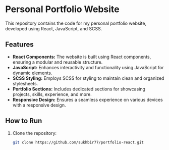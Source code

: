 # Personal Portfolio Website

This repository contains the code for my personal portfolio website, developed using React, JavaScript, and SCSS.

## Features

- **React Components:** The website is built using React components, ensuring a modular and reusable structure.
- **JavaScript:** Enhances interactivity and functionality using JavaScript for dynamic elements.
- **SCSS Styling:** Employs SCSS for styling to maintain clean and organized stylesheets.
- **Portfolio Sections:** Includes dedicated sections for showcasing projects, skills, experience, and more.
- **Responsive Design:** Ensures a seamless experience on various devices with a responsive design.

## How to Run

1. Clone the repository:

   ```bash
   git clone https://github.com/sukhbir77/portfolio-react.git

